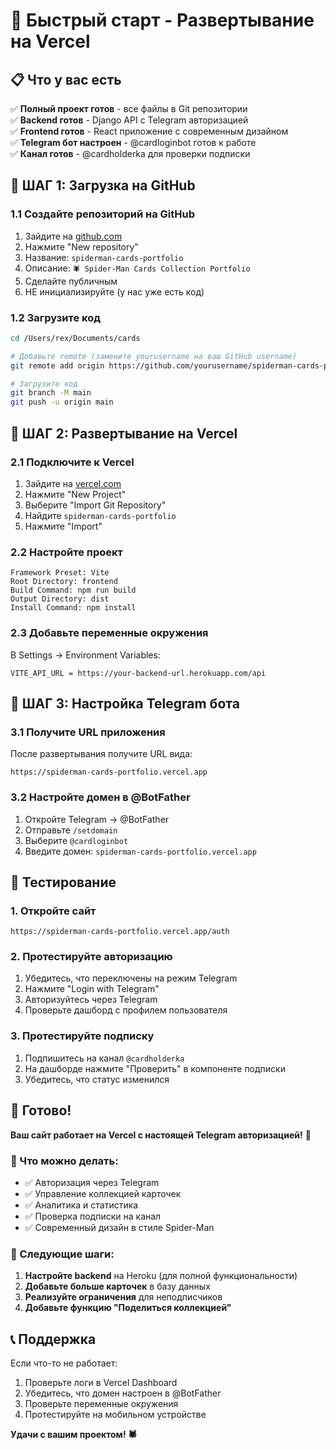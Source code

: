 # 🚀 Быстрый старт - Развертывание на Vercel

## 📋 Что у вас есть

✅ **Полный проект готов** - все файлы в Git репозитории  
✅ **Backend готов** - Django API с Telegram авторизацией  
✅ **Frontend готов** - React приложение с современным дизайном  
✅ **Telegram бот настроен** - @cardloginbot готов к работе  
✅ **Канал готов** - @cardholderka для проверки подписки  

## 🔧 ШАГ 1: Загрузка на GitHub

### 1.1 Создайте репозиторий на GitHub
1. Зайдите на [github.com](https://github.com)
2. Нажмите "New repository"
3. Название: `spiderman-cards-portfolio`
4. Описание: `🕷️ Spider-Man Cards Collection Portfolio`
5. Сделайте публичным
6. НЕ инициализируйте (у нас уже есть код)

### 1.2 Загрузите код
```bash
cd /Users/rex/Documents/cards

# Добавьте remote (замените yourusername на ваш GitHub username)
git remote add origin https://github.com/yourusername/spiderman-cards-portfolio.git

# Загрузите код
git branch -M main
git push -u origin main
```

## 🔧 ШАГ 2: Развертывание на Vercel

### 2.1 Подключите к Vercel
1. Зайдите на [vercel.com](https://vercel.com)
2. Нажмите "New Project"
3. Выберите "Import Git Repository"
4. Найдите `spiderman-cards-portfolio`
5. Нажмите "Import"

### 2.2 Настройте проект
```
Framework Preset: Vite
Root Directory: frontend
Build Command: npm run build
Output Directory: dist
Install Command: npm install
```

### 2.3 Добавьте переменные окружения
В Settings → Environment Variables:
```
VITE_API_URL = https://your-backend-url.herokuapp.com/api
```

## 🔧 ШАГ 3: Настройка Telegram бота

### 3.1 Получите URL приложения
После развертывания получите URL вида:
```
https://spiderman-cards-portfolio.vercel.app
```

### 3.2 Настройте домен в @BotFather
1. Откройте Telegram → @BotFather
2. Отправьте `/setdomain`
3. Выберите `@cardloginbot`
4. Введите домен: `spiderman-cards-portfolio.vercel.app`

## 🧪 Тестирование

### 1. Откройте сайт
```
https://spiderman-cards-portfolio.vercel.app/auth
```

### 2. Протестируйте авторизацию
1. Убедитесь, что переключены на режим Telegram
2. Нажмите "Login with Telegram"
3. Авторизуйтесь через Telegram
4. Проверьте дашборд с профилем пользователя

### 3. Протестируйте подписку
1. Подпишитесь на канал `@cardholderka`
2. На дашборде нажмите "Проверить" в компоненте подписки
3. Убедитесь, что статус изменился

## 🎯 Готово!

**Ваш сайт работает на Vercel с настоящей Telegram авторизацией!** 🎉

### 📱 Что можно делать:
- ✅ Авторизация через Telegram
- ✅ Управление коллекцией карточек
- ✅ Аналитика и статистика
- ✅ Проверка подписки на канал
- ✅ Современный дизайн в стиле Spider-Man

### 🔄 Следующие шаги:
1. **Настройте backend** на Heroku (для полной функциональности)
2. **Добавьте больше карточек** в базу данных
3. **Реализуйте ограничения** для неподписчиков
4. **Добавьте функцию "Поделиться коллекцией"**

## 📞 Поддержка

Если что-то не работает:
1. Проверьте логи в Vercel Dashboard
2. Убедитесь, что домен настроен в @BotFather
3. Проверьте переменные окружения
4. Протестируйте на мобильном устройстве

**Удачи с вашим проектом! 🕷️**
